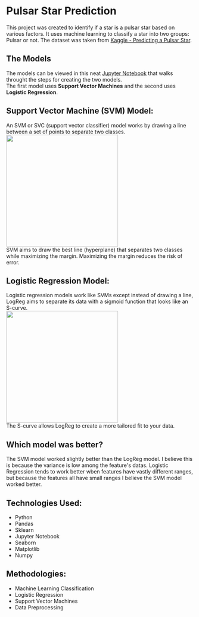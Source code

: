 # Pulsar Star Prediction
This project was created to identify if a star is a pulsar star based on various factors.
It uses machine learning to classify a star into two groups: Pulsar or not.
The dataset was taken from [Kaggle - Predicting a Pulsar Star](https://www.kaggle.com/pavanraj159/predicting-a-pulsar-star).

## The Models
The models can be viewed in this neat [Jupyter Notebook](pulsar_stars_ML.ipynb)
that walks throught the steps for creating the two models.  
The first model uses **Support Vector Machines** and the second uses **Logistic Regression**.

## Support Vector Machine (SVM) Model:
An SVM or SVC (support vector classifier) model works by drawing a line between a set
of points to separate two classes.  
<img src="https://www.researchgate.net/profile/Hamid_Baghaee/publication/330557084/figure/fig5/AS:770135056977924@1560625914689/General-classification-hyperplane-representation-of-SVM-algorithm.png" height="300px"/>  
SVM aims to draw the best line (hyperplane) that separates two classes while maximizing the margin.
Maximizing the margin reduces the risk of error.

## Logistic Regression Model:
Logistic regression models work like SVMs except instead of drawing a line, LogReg aims to separate
its data with a sigmoid function that looks like an S-curve.  
<img src="https://storage.ning.com/topology/rest/1.0/file/get/2808358994?profile=original" height="300px"/>  
The S-curve allows LogReg to create a more tailored fit to your data.

## Which model was better?
The SVM model worked slightly better than the LogReg model.
I believe this is because the variance is low among the feature's datas.
Logistic Regression tends to work better wben features have vastly different ranges,
but because the features all have small ranges I believe the SVM model worked better.

## Technologies Used:
- Python
- Pandas
- Sklearn
- Jupyter Notebook
- Seaborn
- Matplotlib
- Numpy

## Methodologies:
- Machine Learning Classification
- Logistic Regression
- Support Vector Machines
- Data Preprocessing

